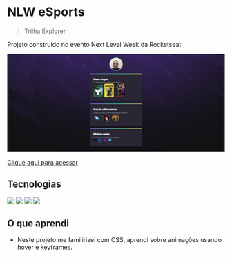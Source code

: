 # NLW eSports

> Trilha Explorer

Projeto construido no evento Next Level Week da Rocketseat

![preview](/.github/Print-Projeto.png)

[Clique aqui para acessar](https://rafeso.github.io/NLW-esports-explorer/)

## Tecnologias

<img src="https://img.icons8.com/color/48/000000/html-5--v1.png"/>
<img src="https://img.icons8.com/color/48/000000/css3.png"/>
<img src="https://img.icons8.com/nolan/48/git.png"/>
<img src="https://img.icons8.com/bubbles/50/000000/github.png"/>

## O que aprendi

- Neste projeto me familirizei com CSS, aprendi sobre animações usando hover e keyframes.
